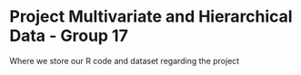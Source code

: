 # Project Multivariate and Hierarchical Data - Group 17
Where we store our R code and dataset regarding the project
